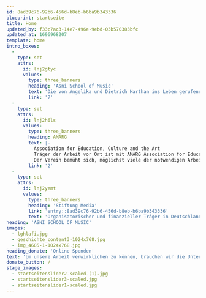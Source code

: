```yaml
---
id: 8ad39c76-92b6-456d-b8eb-b6ba9b343336
blueprint: startseite
title: Home
updated_by: f33c7ac3-14e7-496e-9ebd-03b570383bfc
updated_at: 1696968207
template: home
intro_boxes:
  -
    type: set
    attrs:
      id: lnj2gtyc
      values:
        type: three_banners
        heading: 'Asni School of Music'
        text: 'Die von Angelika und Dietrich Harthan ins Leben gerufene Jugendmusikschule in Asni, Marokko, bietet mittlerweile mehr als 100 Schülern regelmäßigen Musikunterricht Die Initiative sucht weltweit Förderer und Unterstützer zum weiteren Ausbau der Musikschule.'
        link: '2'
  -
    type: set
    attrs:
      id: lnj2h6ls
      values:
        type: three_banners
        heading: AMARG
        text: |-
          Association for Education, Culture and the Art
          Träger der Arbeit vor Ort ist mit AMARG Association for Education, Culture and the Arts eine Initiative engagierter Eltern aus der Region ASNI, die den Betrieb der Musikschule sicherstellen.
          Der Verein bemüht sich, möglichst viele der notwendigen Arbeiten wie Garten- oder Reinigungsarbeiten nach Möglichkeit auch über die Eltern der Musikschüler zu bewerkstelligen.
        link: '2'
  -
    type: set
    attrs:
      id: lnj2yemt
      values:
        type: three_banners
        heading: 'Stiftung Media'
        link: 'entry::8ad39c76-92b6-456d-b8eb-b6ba9b343336'
        text: 'Organisatorischer und finanzieller Träger in Deutschland ist Stiftung Media mit Sitz in Stuttgart, die seit vielen Jahren an unterschiedlichsten Aufgabenstellungen der sozialen, ökonomischen und ökologischen Erneuerung arbeitet und eng mit der Arbeit des Künstlers Joseph Beuys und dessen Idee der „Sozialen Plastik“ verbunden ist.'
heading: 'ASNI SCHOOL OF MUSIC'
images:
  - lghlafi.jpg
  - geschichte_content3-1024x768.jpg
  - img_4605-1-1024x768.jpg
heading_donate: 'Online Spenden'
text: 'Um unsere Arbeit verwirklichen zu können, brauchen wir die Unterstützung eines großen Kreises an Förderern. Mit Ihrem finanziellen Engagement stärken Sie unsere Arbeit und investieren in eine gute Idee! Unsere Online-Spenden wickeln wir dabei über PayPal ab. Natürlich gehen wir mit Ihren Daten vertraulich um!'
donate_button: /
stage_images:
  - startseitenslider2-scaled-(1).jpg
  - startseitenslider3-scaled.jpg
  - startseitenslider1-scaled.jpg
---
```

